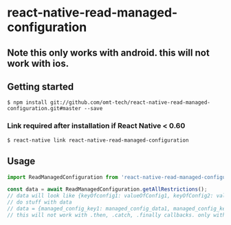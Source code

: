 # react-native-read-managed-configuration

## Note this only works with android. this will not work with ios.

## Getting started

`$ npm install git://github.com/omt-tech/react-native-read-managed-configuration.git#master --save`

### Link required after installation if React Native < 0.60

`$ react-native link react-native-read-managed-configuration`

## Usage
```javascript
import ReadManagedConfiguration from 'react-native-read-managed-configuration';

const data = await ReadManagedConfiguration.getAllRestrictions();
// data will look like {keyOfconfig1: valueOfConfig1, keyOfConfig2: valueOfConfig2, ...}
// do stuff with data
// data = {managed_config_key1: managed_config_data1, managed_config_key2: managed_config_data2, ...}
// this will not work with .then, .catch, .finally callbacks. only with async/await due to restrictions with react native native modules
```
